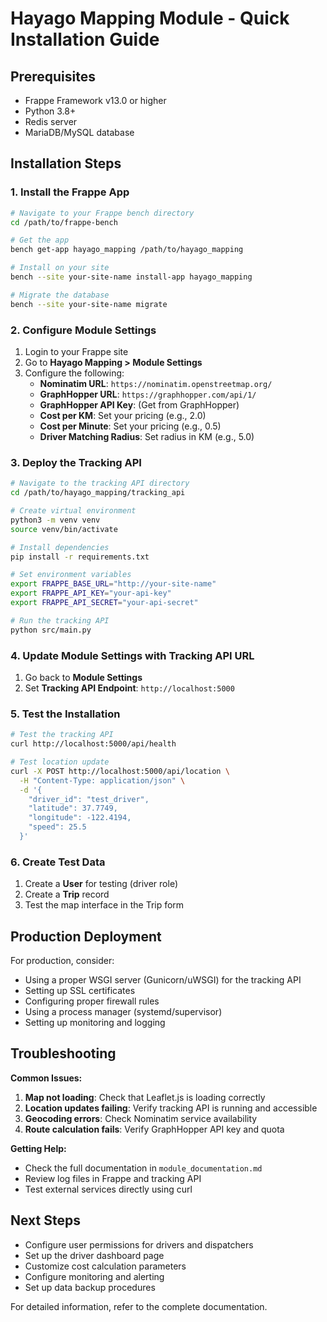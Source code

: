 # Hayago Mapping Module - Quick Installation Guide

## Prerequisites

- Frappe Framework v13.0 or higher
- Python 3.8+
- Redis server
- MariaDB/MySQL database

## Installation Steps

### 1. Install the Frappe App

```bash
# Navigate to your Frappe bench directory
cd /path/to/frappe-bench

# Get the app
bench get-app hayago_mapping /path/to/hayago_mapping

# Install on your site
bench --site your-site-name install-app hayago_mapping

# Migrate the database
bench --site your-site-name migrate
```

### 2. Configure Module Settings

1. Login to your Frappe site
2. Go to **Hayago Mapping > Module Settings**
3. Configure the following:
   - **Nominatim URL**: `https://nominatim.openstreetmap.org/`
   - **GraphHopper URL**: `https://graphhopper.com/api/1/`
   - **GraphHopper API Key**: (Get from GraphHopper)
   - **Cost per KM**: Set your pricing (e.g., 2.0)
   - **Cost per Minute**: Set your pricing (e.g., 0.5)
   - **Driver Matching Radius**: Set radius in KM (e.g., 5.0)

### 3. Deploy the Tracking API

```bash
# Navigate to the tracking API directory
cd /path/to/hayago_mapping/tracking_api

# Create virtual environment
python3 -m venv venv
source venv/bin/activate

# Install dependencies
pip install -r requirements.txt

# Set environment variables
export FRAPPE_BASE_URL="http://your-site-name"
export FRAPPE_API_KEY="your-api-key"
export FRAPPE_API_SECRET="your-api-secret"

# Run the tracking API
python src/main.py
```

### 4. Update Module Settings with Tracking API URL

1. Go back to **Module Settings**
2. Set **Tracking API Endpoint**: `http://localhost:5000`

### 5. Test the Installation

```bash
# Test the tracking API
curl http://localhost:5000/api/health

# Test location update
curl -X POST http://localhost:5000/api/location \
  -H "Content-Type: application/json" \
  -d '{
    "driver_id": "test_driver",
    "latitude": 37.7749,
    "longitude": -122.4194,
    "speed": 25.5
  }'
```

### 6. Create Test Data

1. Create a **User** for testing (driver role)
2. Create a **Trip** record
3. Test the map interface in the Trip form

## Production Deployment

For production, consider:

- Using a proper WSGI server (Gunicorn/uWSGI) for the tracking API
- Setting up SSL certificates
- Configuring proper firewall rules
- Using a process manager (systemd/supervisor)
- Setting up monitoring and logging

## Troubleshooting

**Common Issues:**

1. **Map not loading**: Check that Leaflet.js is loading correctly
2. **Location updates failing**: Verify tracking API is running and accessible
3. **Geocoding errors**: Check Nominatim service availability
4. **Route calculation fails**: Verify GraphHopper API key and quota

**Getting Help:**

- Check the full documentation in `module_documentation.md`
- Review log files in Frappe and tracking API
- Test external services directly using curl

## Next Steps

- Configure user permissions for drivers and dispatchers
- Set up the driver dashboard page
- Customize cost calculation parameters
- Configure monitoring and alerting
- Set up data backup procedures

For detailed information, refer to the complete documentation.

